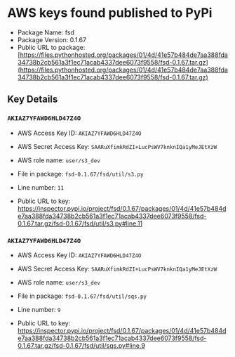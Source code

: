 # AWS keys found published to PyPi

* Package Name: fsd
* Package Version: 0.1.67
* Public URL to package: [https://files.pythonhosted.org/packages/01/4d/41e57b484de7aa388fda34738b2cb561a3f1ec71acab4337dee6073f9558/fsd-0.1.67.tar.gz](https://files.pythonhosted.org/packages/01/4d/41e57b484de7aa388fda34738b2cb561a3f1ec71acab4337dee6073f9558/fsd-0.1.67.tar.gz)

## Key Details

### `AKIAZ7YFAWD6HLD47Z4O`

* AWS Access Key ID: `AKIAZ7YFAWD6HLD47Z4O`
* AWS Secret Access Key: `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` 
* AWS role name: `user/s3_dev`
* File in package: `fsd-0.1.67/fsd/util/s3.py`
* Line number: `11`

* Public URL to key: https://inspector.pypi.io/project/fsd/0.1.67/packages/01/4d/41e57b484de7aa388fda34738b2cb561a3f1ec71acab4337dee6073f9558/fsd-0.1.67.tar.gz/fsd-0.1.67/fsd/util/s3.py#line.11



### `AKIAZ7YFAWD6HLD47Z4O`

* AWS Access Key ID: `AKIAZ7YFAWD6HLD47Z4O`
* AWS Secret Access Key: `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` 
* AWS role name: `user/s3_dev`
* File in package: `fsd-0.1.67/fsd/util/sqs.py`
* Line number: `9`

* Public URL to key: https://inspector.pypi.io/project/fsd/0.1.67/packages/01/4d/41e57b484de7aa388fda34738b2cb561a3f1ec71acab4337dee6073f9558/fsd-0.1.67.tar.gz/fsd-0.1.67/fsd/util/sqs.py#line.9


